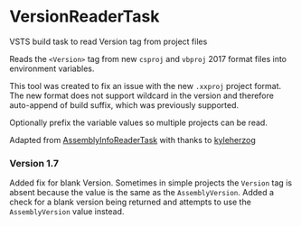 # VersionReaderTask
VSTS build task to read Version tag from project files

Reads the `<Version>` tag from new `csproj` and `vbproj` 2017 format files into environment variables.

This tool was created to fix an issue with the new `.xxproj` project format. The new format does not support wildcard in the version and therefore auto-append of build suffix, which was previously supported.

Optionally prefix the variable values so multiple projects can be read.


Adapted from [AssemblyInfoReaderTask](https://github.com/kyleherzog/AssemblyInfoReaderTask) with thanks to [kyleherzog](https://github.com/kyleherzog)

### Version 1.7

Added fix for blank Version. Sometimes in simple projects the `Version` tag is absent because the value is the same as the `AssemblyVersion`. Added a check for a blank version being returned and attempts to use the `AssemblyVersion` value instead.
